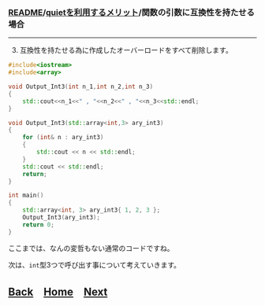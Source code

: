 ### [README](../../README.md)/[quietを利用するメリット](merit_0_0.md)/関数の引数に互換性を持たせる場合

***
3. 互換性を持たせる為に作成したオーバーロードをすべて削除します。

``` C++
#include<iostream>
#include<array>

void Output_Int3(int n_1,int n_2,int n_3)
{
    std::cout<<n_1<<" , "<<n_2<<" , "<<n_3<<std::endl;
}

void Output_Int3(std::array<int,3> ary_int3)
{
    for (int& n : ary_int3)
    {
        std::cout << n << std::endl;
    }
    std::cout << std::endl;
    return;
}

int main()
{
    std::array<int, 3> ary_int3{ 1, 2, 3 };
    Output_Int3(ary_int3);
    return 0;
}
``` 
ここまでは、なんの変哲もない通常のコードですね。

次は、`int`型3つで呼び出す事について考えていきます。

## [Back](merit_0_1.md)　[Home](merit_0_0.md)　[Next](merit_0_3.md)　
